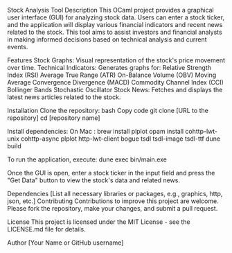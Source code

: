 Stock Analysis Tool
Description
This OCaml project provides a graphical user interface (GUI) for analyzing stock data. Users can enter a stock ticker, and the application will display various financial indicators and recent news related to the stock. This tool aims to assist investors and financial analysts in making informed decisions based on technical analysis and current events.

Features
Stock Graphs: Visual representation of the stock's price movement over time.
Technical Indicators: Generates graphs for:
Relative Strength Index (RSI)
Average True Range (ATR)
On-Balance Volume (OBV)
Moving Average Convergence Divergence (MACD)
Commodity Channel Index (CCI)
Bollinger Bands
Stochastic Oscillator
Stock News: Fetches and displays the latest news articles related to the stock.

Installation
Clone the repository:
bash
Copy code
git clone [URL to the repository]
cd [repository name]

Install dependencies:
On Mac : brew install plplot
opam install cohttp-lwt-unix cohttp-async plplot http-lwt-client bogue tsdl tsdl-image tsdl-ttf
dune build

To run the application, execute:
dune exec bin/main.exe

Once the GUI is open, enter a stock ticker in the input field and press the "Get Data" button to view the stock's data and related news.

Dependencies
[List all necessary libraries or packages, e.g., graphics, http, json, etc.]
Contributing
Contributions to improve this project are welcome. Please fork the repository, make your changes, and submit a pull request.

License
This project is licensed under the MIT License - see the LICENSE.md file for details.

Author
[Your Name or GitHub username]